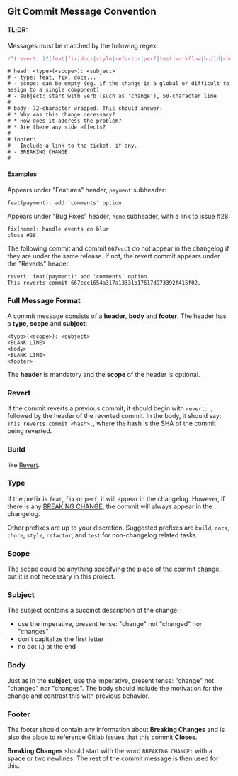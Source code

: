 ## Git Commit Message Convention

#### TL;DR:

Messages must be matched by the following regex:

``` js
/^(revert: )?(feat|fix|docs|style|refactor|perf|test|workflow|build|chore|types|release)(\(.+\))?: .{1,50}/
```

```
# head: <type>(<scope>): <subject>
# - type: feat, fix, docs...
# - scope: can be empty (eg. if the change is a global or difficult to assign to a single component)
# - subject: start with verb (such as 'change'), 50-character line
#
# body: 72-character wrapped. This should answer:
# * Why was this change necessary?
# * How does it address the problem?
# * Are there any side effects?
#
# footer: 
# - Include a link to the ticket, if any.
# - BREAKING CHANGE
#
```

#### Examples

Appears under "Features" header, `payment` subheader:

```
feat(payment): add 'comments' option
```

Appears under "Bug Fixes" header, `home` subheader, with a link to issue #28:

```
fix(home): handle events on blur
close #28
```

The following commit and commit `667ecc1` do not appear in the changelog if they are under the same release. If not, the revert commit appears under the "Reverts" header.

```
revert: feat(payment): add 'comments' option
This reverts commit 667ecc1654a317a13331b17617d973392f415f02.
```

### Full Message Format

A commit message consists of a **header**, **body** and **footer**.  The header has a **type**, **scope** and **subject**:

```
<type>(<scope>): <subject>
<BLANK LINE>
<body>
<BLANK LINE>
<footer>
```

The **header** is mandatory and the **scope** of the header is optional.

### Revert

If the commit reverts a previous commit, it should begin with `revert: `, followed by the header of the reverted commit. In the body, it should say: `This reverts commit <hash>.`, where the hash is the SHA of the commit being reverted.

### Build

like [Revert](#revert).

### Type

If the prefix is `feat`, `fix` or `perf`, it will appear in the changelog. However, if there is any [BREAKING CHANGE](#footer), the commit will always appear in the changelog.

Other prefixes are up to your discretion. Suggested prefixes are `build`, `docs`, `chore`, `style`, `refactor`, and `test` for non-changelog related tasks.

### Scope

The scope could be anything specifying the place of the commit change, but it is not necessary in this project.

### Subject

The subject contains a succinct description of the change:

* use the imperative, present tense: "change" not "changed" nor "changes"
* don't capitalize the first letter
* no dot (.) at the end

### Body

Just as in the **subject**, use the imperative, present tense: "change" not "changed" nor "changes".
The body should include the motivation for the change and contrast this with previous behavior.

### Footer

The footer should contain any information about **Breaking Changes** and is also the place to
reference Gitlab issues that this commit **Closes**.

**Breaking Changes** should start with the word `BREAKING CHANGE:` with a space or two newlines. The rest of the commit message is then used for this.